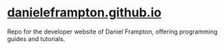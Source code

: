 # [danieleframpton.github.io](https://danieleframpton.github.io)

Repo for the developer website of Daniel Frampton, offering programming guides and tutorials.
